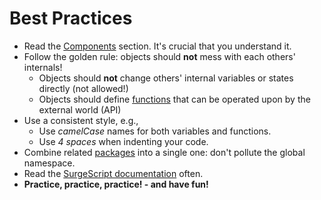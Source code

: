 Best Practices
==============

- Read the [Components](/tutorials/components) section. It's crucial that you understand it.
- Follow the golden rule: objects should **not** mess with each others' internals!
    - Objects should **not** change others' internal variables or states directly (not allowed!)
    - Objects should define [functions](/tutorials/functions) that can be operated upon by the external world (API)
- Use a consistent style, e.g.,
    - Use *camelCase* names for both variables and functions.
    - Use *4 spaces* when indenting your code.
- Combine related [packages](/tutorials/packages) into a single one: don't pollute the global namespace.
- Read the [SurgeScript documentation](/) often.
- **Practice, practice, practice! - and have fun!**
